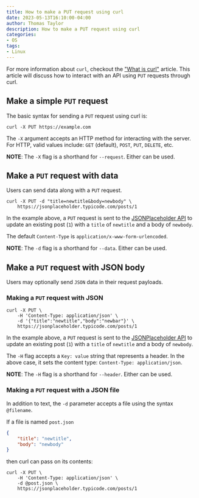 ```yaml
---
title: How to make a PUT request using curl
date: 2023-05-13T16:10:00-04:00
author: Thomas Taylor
description: How to make a PUT request using curl
categories:
- OS
tags:
- Linux
---
```


For more information about `curl`, checkout the ["What is curl"](https://how.wtf/what-is-curl.html) article. This article will discuss how to interact with an API using `PUT` requests through curl.

## Make a simple `PUT` request

The basic syntax for sending a `PUT` request using curl is:

```shell
curl -X PUT https://example.com
```

The `-X` argument accepts an HTTP method for interacting with the server. For HTTP, valid values include: `GET` (default), `POST`, `PUT`, `DELETE`, etc. 

**NOTE**: The `-X` flag is a shorthand for `--request`. Either can be used. 

## Make a `PUT` request with data

Users can send data along with a `PUT` request.

```shell
curl -X PUT -d "title=newtitle&body=newbody" \
	https://jsonplaceholder.typicode.com/posts/1
```

In the example above, a `PUT` request is sent to the [JSONPlaceholder API](https://jsonplaceholder.typicode.com/) to update an existing post (`1`) with a `title` of `newtitle` and a body of `newbody`.

The default `Content-Type` is `application/x-www-form-urlencoded`. 

**NOTE**: The `-d` flag is a shorthand for `--data`. Either can be used.

## Make a `PUT` request with JSON body

Users may optionally send `JSON` data in their request payloads.

### Making a `PUT` request with JSON

```shell
curl -X PUT \
	-H 'Content-Type: application/json' \
	-d '{"title":"newtitle","body":"newbar"}' \
	https://jsonplaceholder.typicode.com/posts/1
```

In the example above, a `PUT` request is sent to the [JSONPlaceholder API](https://jsonplaceholder.typicode.com/) to update an existing post (`1`) with a `title` of `newtitle` and a body of `newbody`.

The `-H` flag accepts a `Key: value` string that represents a header. In the above case, it sets the content type: `Content-Type: application/json`. 

**NOTE**: The `-H` flag is a shorthand for `--header`. Either can be used.

### Making a `PUT` request with a JSON file

In addition to text, the `-d` parameter accepts a file using the syntax `@filename`. 

If a file is named `post.json`

```json
{ 
	"title": "newtitle",
	"body": "newbody"
}
```

then curl can pass on its contents:

```shell
curl -X PUT \
	-H 'Content-Type: application/json' \
	-d @post.json \
	https://jsonplaceholder.typicode.com/posts/1
```
